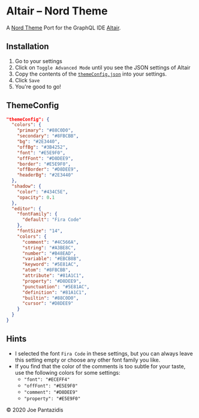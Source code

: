 # Altair – Nord Theme

A [Nord Theme](https://www.nordtheme.com) Port for the GraphQL IDE [Altair](https://altair.sirmuel.design/).

## Installation

1. Go to your settings
2. Click on `Toggle Advanced Mode` until you see the JSON settings of Altair
3. Copy the contents of the [`themeConfig.json`](./themeConfig.json) into your settings.
4. Click `Save`
5. You're good to go!

## ThemeConfig

```json
"themeConfig": {
  "colors": {
    "primary": "#88C0D0",
    "secondary": "#8FBCBB",
    "bg": "#2E3440",
    "offBg": "#3B4252",
    "font": "#E5E9F0",
    "offFont": "#D8DEE9",
    "border": "#E5E9F0",
    "offBorder": "#D8DEE9",
    "headerBg": "#2E3440"
  },
  "shadow": {
    "color": "#434C5E",
    "opacity": 0.1
  },
  "editor": {
    "fontFamily": {
      "default": "Fira Code"
    },
    "fontSize": "14",
    "colors": {
      "comment": "#4C566A",
      "string": "#A3BE8C",
      "number": "#B48EAD",
      "variable": "#EBCB8B",
      "keyword": "#5E81AC",
      "atom": "#8FBCBB",
      "attribute": "#81A1C1",
      "property": "#D8DEE9",
      "punctuation": "#5E81AC",
      "definition": "#81A1C1",
      "builtin": "#88C0D0",
      "cursor": "#D8DEE9"
    }
  }
}
```

## Hints

* I selected the font `Fira Code` in these settings, but you can always leave this setting empty or choose any other font family you like.
* If you find that the color of the comments is too subtle for your taste, use the following colors for some settings:
  * `"font": "#ECEFF4"`
  * `"offFont": "#E5E9F0"`
  * `"comment": "#D8DEE9"`
  * `"property": "#E5E9F0"`

&copy; 2020 Joe Pantazidis
